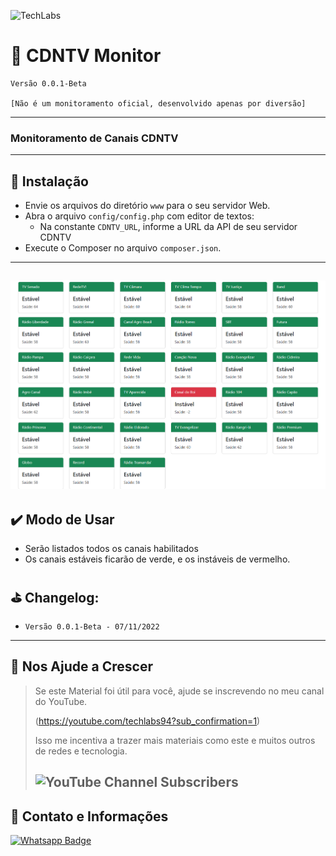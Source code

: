 ![TechLabs](https://techlabs.net.br/wp-content/uploads/2021/09/logo_blog.png)

# :rocket: CDNTV Monitor

```
Versão 0.0.1-Beta

[Não é um monitoramento oficial, desenvolvido apenas por diversão] 
```

---
### Monitoramento de Canais CDNTV
---

## :wrench: Instalação
* Envie os arquivos do diretório `www` para o seu servidor Web.
* Abra o arquivo `config/config.php` com editor de textos:
  * Na constante `CDNTV_URL`, informe a URL da API de seu servidor CDNTV
* Execute o Composer no arquivo `composer.json`.

---
![img.png](assets/canais.png)
---

## :heavy_check_mark: Modo de Usar
* Serão listados todos os canais habilitados
* Os canais estáveis ficarão de verde, e os instáveis de vermelho.

## :golf: Changelog:
* `Versão 0.0.1-Beta - 07/11/2022`
---

## :sparkling_heart: Nos Ajude a Crescer
>Se este Material foi útil para você, ajude se inscrevendo no meu canal do YouTube.
>
>(https://youtube.com/techlabs94?sub_confirmation=1)
>
>Isso me incentiva a trazer mais materiais como este e muitos outros de redes e tecnologia.
>
>## ![YouTube Channel Subscribers](https://img.shields.io/youtube/channel/subscribers/UCWN6suTq5sZGqnSLos992Yw?style=social)


## :iphone: Contato e Informações
[![Whatsapp Badge](https://img.shields.io/badge/-Whatsapp-4CA143?style=flat-square&labelColor=4CA143&logo=whatsapp&logoColor=white&link=https://api.whatsapp.com/send?phone=5537999351046)](https://api.whatsapp.com/send?phone=5537999351046)